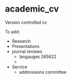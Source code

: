 academic_cv
===========

Version controlled cv

To add:


- Research
- Presentations
- journal reviews
	- langauges 265622
	- 
- Service
  - addmissions committee
